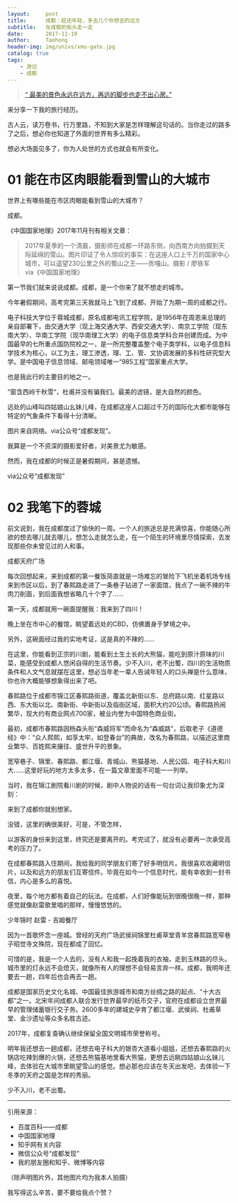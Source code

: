 ```yaml
---
layout:     post
title:      成都：趁还年轻，多去几个你想去的远方
subtitle:   在成都的街头走一走
date:       2017-11-19
author:     Taohong
header-img: img/univs/xmu-gate.jpg
catalog: true
tags:
    - 游记
    - 成都
---
```

> [“ 最美的景色永远在远方，再远的脚步也走不出心房。”](https://mp.weixin.qq.com/s?__biz=MzI4MTkwNzk4Mw==&mid=2247483784&idx=1&sn=4f73fbdaaed5971b1f543dffd3321fa4&chksm=eba347e8dcd4cefed4d4fe5ebcd5bc440ce6048b687be4d2a0ad43b524271a37fac4f51a3f52#rd)

来分享一下我的旅行经历。

古人云，读万卷书，行万里路，不知到大家是怎样理解这句话的。当你走过的路多了之后，想必你也知道了外面的世界有多么精彩。

想必大场面见多了，你为人处世的方式也就会有所变化。

# 01 能在市区肉眼能看到雪山的大城市
世界上有哪些能在市区肉眼能看到雪山的大城市？

成都。

《中国国家地理》2017年11月刊有相关文章：

> 2017年夏季的一个清晨，摄影师在成都一环路东侧，向西南方向拍摄到天际延绵的雪山。图片印证了令人惊叹的事实：在这座人口上千万的国家中心城市，可以遥望230公里之外的蜀山之王——贡嘎山。摄影 / 廖铁军  
via《中国国家地理》

第一节我们就来说说成都。成都，是一个你来了就不想走的城市。

今年暑假期间，高考完第三天我就马上飞到了成都，开始了为期一周的成都之行。





电子科技大学位于蓉城成都，原名成都电讯工程学院，是1956年在周恩来总理的亲自部署下，由交通大学（现上海交通大学、西安交通大学）、南京工学院（现东南大学）、华南工学院（现华南理工大学）的电子信息类学科合并创建而成。为中国最早的七所重点国防院校之一，是一所完整覆盖整个电子类学科，以电子信息科学技术为核心，以工为主，理工渗透，理、工、管、文协调发展的多科性研究型大学。是中国电子信息领域、邮电领域唯一“985工程”国家重点大学。

也是我此行的主要目的地之一。





“窗含西岭千秋雪“，杜甫并没有骗我们。最美的滤镜，是大自然的颜色。





远处的山峰叫四姑娘山幺妹儿峰，在成都这座人口超过千万的国际化大都市能够在特定的气象条件下看得十分清晰。








图片来自网络。via公众号“成都发现”。




 我算是一个不资深的摄影爱好者，对美景尤为敏感。

 然而，我在成都的时候正是暑假期间，甚是遗憾。



via公众号“成都发现”







# 02 我笔下的蓉城



前文说到，我在成都度过了愉快的一周。一个人的旅途总是充满惊喜，你能随心所欲的想去哪儿就去哪儿，想怎么走就怎么走，在一个陌生的环境里尽情探索，去发现那些你未曾见过的人和事。



成都天府广场





每次回想起来，来到成都的第一餐饭简直就是一场难忘的冒险下飞机坐着机场专线来到市区以后，到了春熙路走进了一条巷子钻进了一家面馆，我点了一碗不辣的牛肉刀削面，到后面我想省略几十个字了……

第一天，成都就用一碗面提醒我：我来到了四川！





晚上坐在市中心的餐馆，眺望着远处的CBD，仿佛置身于梦境之中。

另外，这碗面经过我的实地考证，这是真的不辣的……





在这里，你能看到正宗的川剧，能看到土生土长的大熊猫，能吃到原汁原味的川菜，能感受到成都人悠闲自得的生活节奏。少不入川，老不出蜀，四川的生活物质条件和人文气息就摆在这里，想必当年老一辈人告诫年轻人的口头禅是什么意味，你也许大概能够想象得出来了吧。









春熙路位于成都市锦江区春熙路街道，覆盖北新街以东、总府路以南、红星路以西、东大街以北、南新街、中新街以及临街区域，面积大约20公顷。春熙路热闹繁华，现大约有商业网点700家，被业内誉为中国特色商业街。

最初，成都市春熙路因杨森头衔“森威将军”而命名为“森威路”，后取老子《道德经》中：“众人熙熙，如享太牢，如登春台”的典故，改名为春熙路，以描述这里商业繁华、百姓熙来攘往、盛世升平的景象。







宽窄巷子、锦里、春熙路、都江堰、青城山、熊猫基地、人民公园、电子科大和川大……这里好玩的地方太多太多，在一篇文章里面不可能一一列举。

当时，我在锦江剧院看川剧的时候，剧中人物说的话有一句台词让我印象尤为深刻：

来到了成都你就别想家。

没错，这里的确很美好，可是，不管怎样，

以游客的身份来到这里，终究还是要离开的。考完试了，就没有必要再一次承受高考的压力了。







在成都春熙路入住期间，我给我的同学朋友们寄了好多明信片。我很喜欢收藏明信片，以及和远方的朋友们互寄信件。毕竟在如今一个信息时代，能有幸收到一封书信，内心是多么的喜悦。





夜里，每个地方都有着自己的玩法。在成都，人们好像能玩到很晚很晚一样，那种感觉就像赵雷歌里唱的那样，慢慢悠悠的。








少年锦时
赵雷 - 吉姆餐厅


因为一首歌怀念一座城。曾经的天府广场武侯祠锦里杜甫草堂青羊宫春熙路宽窄巷子昭觉寺文殊院，现在都成了回忆。

可惜的是，我是一个人去的，没有人和我一起挽着我的衣袖，走到玉林路的尽头。城市里的灯永远不会熄灭，就像所有人的理想不会轻易言弃一样。成都，我明年还要去一趟，四年后也会再去一趟。





成都是国家历史文化名城、中国最佳旅游城市和南方丝绸之路的起点、“十大古都”之一。北宋年间成都人联合发行世界最早的纸币交子，官府在成都设立世界最早的管理储蓄银行交子务。2600多年的建城史孕育了都江堰、武侯祠、杜甫草堂、金沙遗址等众多名胜古迹。

2017年，成都复查确认继续保留全国文明城市荣誉称号。



明年我还想去一趟成都，还想去电子科大的银杏大道看小姐姐，还想去春熙路的火锅店吃辣到爆的火锅，还想去熊猫基地里看大熊猫，更想去远眺四姑娘山幺妹儿峰，去体验在大城市里眺望雪山的感觉。想必那也应该在冬天出发吧，去体验一下冬季的天府之国是怎样的秀丽。





少不入川，老不出蜀。






---
引用来源：
- 百度百科——成都
- 中国国家地理
- 知乎网有关内容
- 微信公众号“成都发现”
- 我的朋友圈和知乎、微博等内容

（除声明图片外，其他图片均为我本人拍摄）

我写得这么辛苦，要不要给我点个赞？
